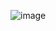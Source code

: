 

![image](https://github.com/user-attachments/assets/f07f0a0c-47e8-4f55-9919-2a1df9cc42af)


















